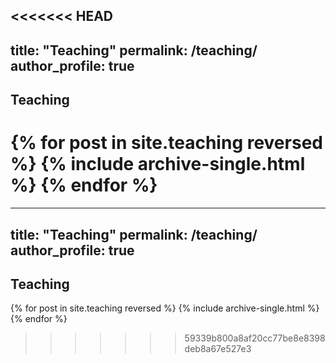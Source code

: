 <<<<<<< HEAD
---
title: "Teaching"
permalink: /teaching/
author_profile: true
---

## Teaching

{% for post in site.teaching reversed %}
  {% include archive-single.html %}
{% endfor %}
=======
---
title: "Teaching"
permalink: /teaching/
author_profile: true
---

## Teaching

{% for post in site.teaching reversed %}
  {% include archive-single.html %}
{% endfor %}
>>>>>>> 59339b800a8af20cc77be8e8398deb8a67e527e3
